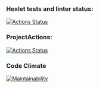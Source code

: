 ### Hexlet tests and linter status:
[![Actions Status](https://github.com/aldmarinka/php-project-57/actions/workflows/hexlet-check.yml/badge.svg)](https://github.com/aldmarinka/php-project-57/actions)

### ProjectActions:
[![Actions Status](https://github.com/aldmarinka/php-project-57/actions/workflows/php.yml/badge.svg)](https://github.com/aldmarinka/php-project-57/actions)

### Code Climate
[![Maintainability](https://api.codeclimate.com/v1/badges/b8a11545e4fc41d65433/maintainability)](https://codeclimate.com/github/aldmarinka/php-project-9/maintainability)